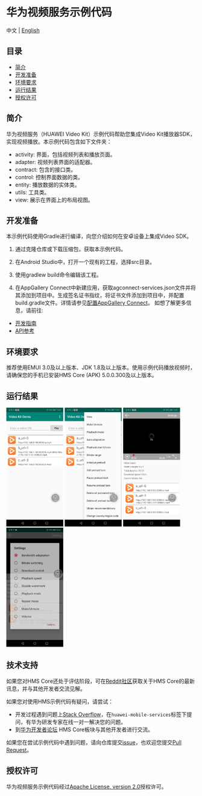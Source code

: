 # 华为视频服务示例代码

中文 | [English](README.md)

## 目录

 * [简介](#简介)
 * [开发准备](#开发准备)
 * [环境要求](#环境要求)
 * [运行结果](#运行结果)
 * [授权许可](#License)

## 简介
华为视频服务（HUAWEI Video Kit）示例代码帮助您集成Video Kit播放器SDK，实现视频播放。本示例代码包含如下文件夹：

  - activity:   界面，包括视频列表和播放页面。
  - adapter:    视频列表界面的适配器。
  - contract:   包含的接口类。
  - control:    控制界面数据的类。
  - entity:     播放数据的实体类。
  - utils:      工具类。
  - view:       展示在界面上的布局视图。

## 开发准备
本示例代码使用Gradle进行编译，向您介绍如何在安卓设备上集成Video SDK。

1. 通过克隆仓库或下载压缩包，获取本示例代码。

2. 在Android Studio中，打开一个现有的工程，选择src目录。

3. 使用gradlew build命令编辑该工程。

4. 在AppGallery Connect中新建应用，获取agconnect-services.json文件并将其添加到项目中。生成签名证书指纹，将证书文件添加到项目中，并配置build.gradle文件。详情请参见[配置AppGallery Connect](https://developer.huawei.com/consumer/cn/doc/development/HMSCore-Guides/config-agc-0000001050738427)。
如想了解更多信息，请前往:

- [开发指南](https://developer.huawei.com/consumer/cn/doc/development/HMSCore-Guides-V5/introduction-0000001050439577-V5)
- [API参考](https://developer.huawei.com/consumer/cn/doc/development/HMSCore-References-V5/overview-0000001050439393-V5)

## 环境要求
推荐使用EMUI 3.0及以上版本、JDK 1.8及以上版本。使用示例代码播放视频时，请确保您的手机已安装HMS Core (APK) 5.0.0.300及以上版本。

## 运行结果
<img src="result_1.jpg" width = 30% height = 30%> <img src="result_2.jpg" width = 30% height = 30%> <img src="result_3.jpg" width = 30% height = 30%> <img src="result_4.jpg" width = 30% height = 30%>

## 技术支持
如果您对HMS Core还处于评估阶段，可在[Reddit社区](https://www.reddit.com/r/HuaweiDevelopers/)获取关于HMS Core的最新讯息，并与其他开发者交流见解。

如果您对使用HMS示例代码有疑问，请尝试：
- 开发过程遇到问题上[Stack Overflow](https://stackoverflow.com/questions/tagged/huawei-mobile-services)，在`huawei-mobile-services`标签下提问，有华为研发专家在线一对一解决您的问题。
- 到[华为开发者论坛](https://developer.huawei.com/consumer/cn/forum/blockdisplay?fid=18) HMS Core板块与其他开发者进行交流。

如果您在尝试示例代码中遇到问题，请向仓库提交[issue](https://github.com/HMS-Core/hms-video-demo-android/issues)，也欢迎您提交[Pull Request](https://github.com/HMS-Core/hms-video-demo-android/pulls)。

## 授权许可
华为视频服务示例代码经过[Apache License, version 2.0](http://www.apache.org/licenses/LICENSE-2.0)授权许可。
